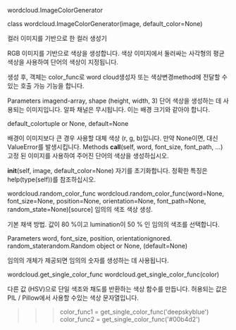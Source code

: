wordcloud.ImageColorGenerator

class wordcloud.ImageColorGenerator(image, default_color=None)

컬러 이미지를 기반으로 한 컬러 생성기


RGB 이미지를 기반으로 색상을 생성합니다. 색상 이미지에서 둘러싸는 사각형의 평균 색상을 사용하여 단어의 색상이 지정됩니다.

생성 후, 객체는 color_func로 word cloud생성자 또는 색상변경method에 전달할 수 있는 호출 가능 기능을 합니다.

Parameters
imagend-array, shape (height, width, 3)
단어 색상을 생성하는 데 사용되는 이미지입니다. 알파 채널은 무시됩니다. 이는 배경 크기와 같아야 합니다. 

default_colortuple or None, default=None

배경이 이미지보다 큰 경우 사용할 대체 색상 (r, g, b)입니다. 만약 None이면, 대신 ValueError를 발생시킵니다.
Methods
__call__(self, word, font_size, font_path, …)	
고정 된 이미지를 사용하여 주어진 단어의 색상을 생성하십시오.

__init__(self, image, default_color=None)
자기를 초기화합니다. 정확한 특징은 help(type(self))를 참조하십시오.





wordcloud.random_color_func
wordcloud.random_color_func(word=None, font_size=None, position=None, orientation=None, font_path=None, random_state=None)[source]
임의의 색조 색상 생성.

기본 채색 방법. 값이 80 %이고 lumination이 50 % 인 임의의 색조를 선택합니다.

Parameters
word, font_size, position, orientationignored.
random_staterandom.Random object or None, (default=None)

임의의 개체가 제공되면 임의의 숫자를 생성하는 데 사용됩니다.

wordcloud.get_single_color_func
wordcloud.get_single_color_func(color)

다른 값 (HSV)으로 단일 색조와 채도를 반환하는 색상 함수를 만듭니다. 허용되는 값은 PIL / Pillow에서 사용할 수있는 색상 문자열입니다.

>>> color_func1 = get_single_color_func('deepskyblue')
>>> color_func2 = get_single_color_func('#00b4d2')
